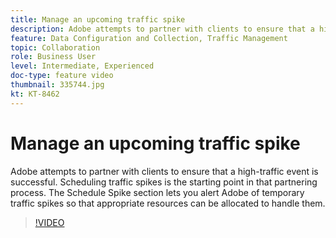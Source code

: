 ```yaml
---
title: Manage an upcoming traffic spike
description: Adobe attempts to partner with clients to ensure that a high-traffic event is successful. Scheduling traffic spikes is the starting point in that partnering process. The Schedule Spike section lets you alert Adobe of temporary traffic spikes so that appropriate resources can be allocated to handle them.
feature: Data Configuration and Collection, Traffic Management
topic: Collaboration
role: Business User
level: Intermediate, Experienced
doc-type: feature video
thumbnail: 335744.jpg
kt: KT-8462
---
```


# Manage an upcoming traffic spike

Adobe attempts to partner with clients to ensure that a high-traffic event is successful. Scheduling traffic spikes is the starting point in that partnering process. The Schedule Spike section lets you alert Adobe of temporary traffic spikes so that appropriate resources can be allocated to handle them.


>[!VIDEO](https://publish.tv.adobe.com/bucket/1/category/5566/video/335744/)